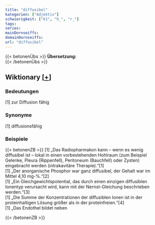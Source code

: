 ```yaml
---
title: "diffusibel"
kategorien: ["Adjektiv"]
schwierigkeit: ["k1", "h_", "r_"]
tags:
series:
mainDornseiffs:
domainDornseiffs:
url: "diffusibel"
---
```


{{< betonenÜbs >}}
**Übersetzung:**  
{{< /betonenÜbs >}}

## Wiktionary [[+](https://de.wiktionary.org/wiki/diffusibel)]

### Bedeutungen
[1] zur Diffusion fähig  

### Synonyme
[1] diffusionsfähig  

### Beispiele
{{< betonenZB >}}
[1] „Das Radiopharmakon kann – wenn es wenig diffusibel ist – lokal in einen vorbestehenden Hohlraum (zum Beispiel Gelenke, Pleura (Rippenfell), Peritoneum (Bauchfell) oder Zysten) eingebracht werden (intrakavitäre Therapie).“[1]  
[1] „Der anorganische Phosphor war ganz diffusibel, der Gehalt war im Mittel 4,10 mg-%.“[2]  
[1] „Ein Gleichgewichtspotential, das durch einen einzigen diffusiblen Ionentyp verursacht wird, kann mit der Nernst-Gleichung beschrieben werden.“[3]  
[1] „Die Summe der Konzentrationen der diffusiblen Ionen ist in der proteinhaltigen Lösung größer als in der proteinfreien.“[4]  
[1] „Das Endothel bildet neben   

{{< /betonenZB >}}

